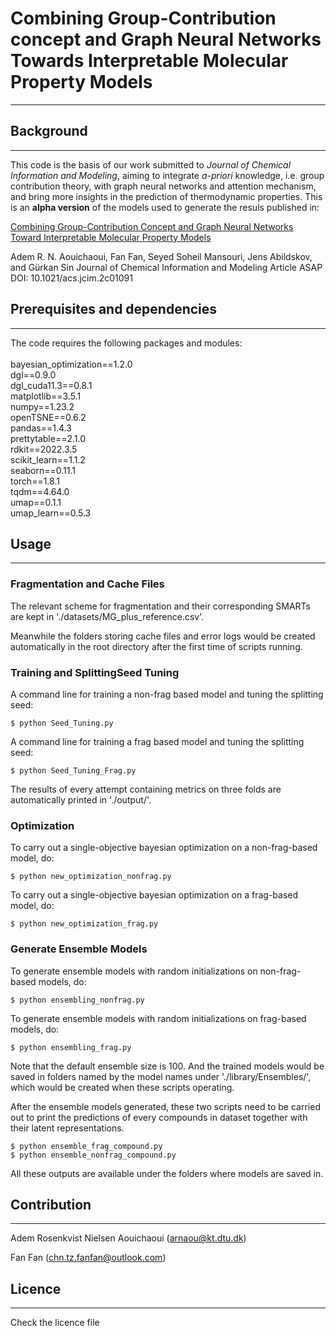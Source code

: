 # Combining Group-Contribution concept and Graph Neural Networks Towards Interpretable Molecular Property Models
***


## Background
***
This code is the basis of our work submitted to *Journal of Chemical Information and Modeling*, aiming to 
integrate *a-priori* knowledge, i.e. group contribution theory, with graph neural networks and attention mechanism, and bring more insights in the prediction of thermodynamic properties. This is an **alpha version** of the models used to generate the resuls published in:

[Combining Group-Contribution Concept and Graph Neural Networks Toward Interpretable Molecular Property Models](https://pubs.acs.org/doi/10.1021/acs.jcim.2c01091)

Adem R. N. Aouichaoui, Fan Fan, Seyed Soheil Mansouri, Jens Abildskov, and Gürkan Sin
Journal of Chemical Information and Modeling Article ASAP
DOI: 10.1021/acs.jcim.2c01091


## Prerequisites and dependencies
***
The code requires the following packages and modules:\
\
bayesian_optimization==1.2.0\
dgl==0.9.0\
dgl_cuda11.3==0.8.1\
matplotlib==3.5.1\
numpy==1.23.2\
openTSNE==0.6.2\
pandas==1.4.3\
prettytable==2.1.0\
rdkit==2022.3.5\
scikit_learn==1.1.2\
seaborn==0.11.1\
torch==1.8.1\
tqdm==4.64.0\
umap==0.1.1\
umap_learn==0.5.3


## Usage
***
### Fragmentation and Cache Files
The relevant scheme for fragmentation and their corresponding SMARTs are kept in './datasets/MG_plus_reference.csv'.

Meanwhile the folders storing cache files and error logs would be created automatically in the root directory after the first time of scripts running.
### Training and SplittingSeed Tuning
A command line for training a non-frag based model and tuning the splitting seed:
```commandline
$ python Seed_Tuning.py 
```
A command line for training a frag based model and tuning the splitting seed:
```commandline
$ python Seed_Tuning_Frag.py 
```
The results of every attempt containing metrics on three folds are automatically printed in './output/'.
### Optimization
To carry out a single-objective bayesian optimization on a non-frag-based model, do:
```commandline
$ python new_optimization_nonfrag.py
```
To carry out a single-objective bayesian optimization on a frag-based model, do:
```commandline
$ python new_optimization_frag.py
```
### Generate Ensemble Models
To generate ensemble models with random initializations on non-frag-based models, do:
```commandline
$ python ensembling_nonfrag.py
```
To generate ensemble models with random initializations on frag-based models, do:
```commandline
$ python ensembling_frag.py
```
Note that the default ensemble size is 100. And the trained models would be saved in folders named by the model names under './library/Ensembles/', which would be created when these scripts operating.

After the ensemble models generated, these two scripts need to be carried out to print the predictions of every compounds in dataset together with their latent representations.
```commandline
$ python ensemble_frag_compound.py
$ python ensemble_nonfrag_compound.py
```
All these outputs are available under the folders where models are saved in.
## Contribution
***
Adem Rosenkvist Nielsen Aouichaoui ([arnaou@kt.dtu.dk](arnaou@kt.dtu.dk))

Fan Fan ([chn.tz.fanfan@outlook.com](chn.tz.fanfan@outlook.com))

## Licence
***
Check the licence file

